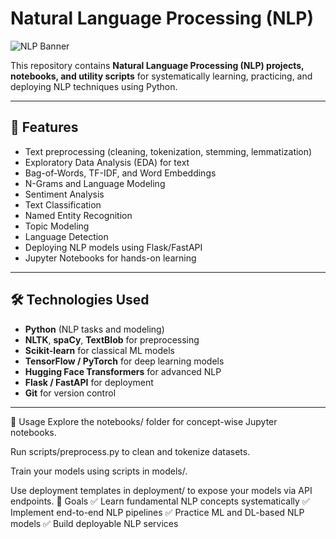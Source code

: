 # Natural Language Processing (NLP)

![NLP Banner](https://miro.medium.com/v2/resize:fit:1200/1*HdVy_lP9j9oG5k8ACzCpQQ.png)

This repository contains **Natural Language Processing (NLP) projects, notebooks, and utility scripts** for systematically learning, practicing, and deploying NLP techniques using Python.

---

## 📌 Features

- Text preprocessing (cleaning, tokenization, stemming, lemmatization)
- Exploratory Data Analysis (EDA) for text
- Bag-of-Words, TF-IDF, and Word Embeddings
- N-Grams and Language Modeling
- Sentiment Analysis
- Text Classification
- Named Entity Recognition
- Topic Modeling
- Language Detection
- Deploying NLP models using Flask/FastAPI
- Jupyter Notebooks for hands-on learning

---

## 🛠️ Technologies Used

- **Python** (NLP tasks and modeling)
- **NLTK**, **spaCy**, **TextBlob** for preprocessing
- **Scikit-learn** for classical ML models
- **TensorFlow / PyTorch** for deep learning models
- **Hugging Face Transformers** for advanced NLP
- **Flask / FastAPI** for deployment
- **Git** for version control

---

📝 Usage
Explore the notebooks/ folder for concept-wise Jupyter notebooks.

Run scripts/preprocess.py to clean and tokenize datasets.

Train your models using scripts in models/.

Use deployment templates in deployment/ to expose your models via API endpoints. 
🎯 Goals
✅ Learn fundamental NLP concepts systematically
✅ Implement end-to-end NLP pipelines
✅ Practice ML and DL-based NLP models
✅ Build deployable NLP services



